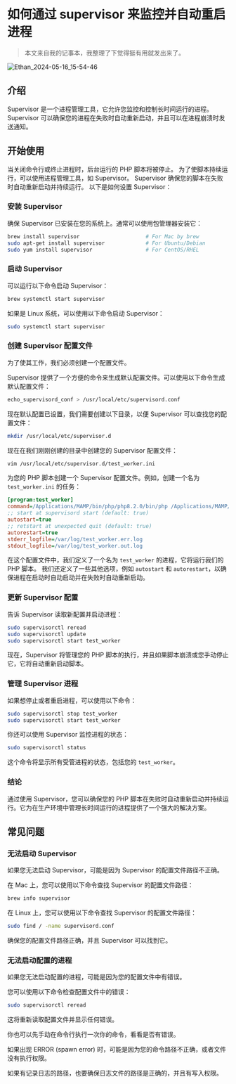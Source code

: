 # 如何通过 supervisor 来监控并自动重启进程

> 本文来自我的记事本，我整理了下觉得挺有用就发出来了。

![Ethan_2024-05-16_15-54-46](https://pic.shejibiji.com/i/2024/05/16/6645bbf5b4f74.jpg)

## 介绍

Supervisor 是一个进程管理工具，它允许您监控和控制长时间运行的进程。
Supervisor 可以确保您的进程在失败时自动重新启动，并且可以在进程崩溃时发送通知。

## 开始使用

当关闭命令行或终止进程时，后台运行的 PHP 脚本将被停止。
为了使脚本持续运行，可以使用进程管理工具，如 Supervisor。
Supervisor 确保您的脚本在失败时自动重新启动并持续运行。
以下是如何设置 Supervisor：

### 安装 Supervisor

确保 Supervisor 已安装在您的系统上。通常可以使用包管理器安装它：

```bash
brew install supervisor 					# For Mac by brew
sudo apt-get install supervisor             # For Ubuntu/Debian
sudo yum install supervisor                 # For CentOS/RHEL
```

### 启动 Supervisor

可以运行以下命令启动 Supervisor：

```bash
brew systemctl start supervisor
```

如果是 Linux 系统，可以使用以下命令启动 Supervisor：

```bash
sudo systemctl start supervisor
```

### 创建 Supervisor 配置文件

为了使其工作，我们必须创建一个配置文件。

Supervisor 提供了一个方便的命令来生成默认配置文件。可以使用以下命令生成默认配置文件：

```bash
echo_supervisord_conf > /usr/local/etc/supervisord.conf
```

现在默认配置已设置，我们需要创建以下目录，以便 Supervisor 可以查找您的配置文件：

```bash
mkdir /usr/local/etc/supervisor.d
```

现在在我们刚刚创建的目录中创建您的 Supervisor 配置文件：

```bash
vim /usr/local/etc/supervisor.d/test_worker.ini
```

为您的 PHP 脚本创建一个 Supervisor 配置文件。例如，创建一个名为 `test_worker.ini` 的任务：

```ini
[program:test_worker]
command=/Applications/MAMP/bin/php/php8.2.0/bin/php /Applications/MAMP/htdocs/zai/vcseem_ma/workers/worker_test.php
;; start at supervisord start (default: true)
autostart=true
;; retstart at unexpected quit (default: true)
autorestart=true
stderr_logfile=/var/log/test_worker.err.log
stdout_logfile=/var/log/test_worker.out.log
```

在这个配置文件中，我们定义了一个名为 `test_worker` 的进程，它将运行我们的 PHP 脚本。
我们还定义了一些其他选项，例如 `autostart` 和 `autorestart`，以确保进程在启动时自动启动并在失败时自动重新启动。

### 更新 Supervisor 配置

告诉 Supervisor 读取新配置并启动进程：

```bash
sudo supervisorctl reread
sudo supervisorctl update
sudo supervisorctl start test_worker
```

现在，Supervisor 将管理您的 PHP 脚本的执行，并且如果脚本崩溃或您手动停止它，它将自动重新启动脚本。

### 管理 Supervisor 进程

如果想停止或者重启进程，可以使用以下命令：

```bash
sudo supervisorctl stop test_worker
sudo supervisorctl start test_worker
```

你还可以使用 Supervisor 监控进程的状态：

```bash
sudo supervisorctl status
```

这个命令将显示所有受管进程的状态，包括您的 `test_worker`。

### 结论

通过使用 Supervisor，您可以确保您的 PHP 脚本在失败时自动重新启动并持续运行。它为在生产环境中管理长时间运行的进程提供了一个强大的解决方案。

## 常见问题

### 无法启动 Supervisor

如果您无法启动 Supervisor，可能是因为 Supervisor 的配置文件路径不正确。

在 Mac 上，您可以使用以下命令查找 Supervisor 的配置文件路径：

```bash
brew info supervisor
```

在 Linux 上，您可以使用以下命令查找 Supervisor 的配置文件路径：

```bash
sudo find / -name supervisord.conf
```

确保您的配置文件路径正确，并且 Supervisor 可以找到它。

### 无法启动配置的进程

如果您无法启动配置的进程，可能是因为您的配置文件中有错误。

您可以使用以下命令检查配置文件中的错误：

```bash
sudo supervisorctl reread
```

这将重新读取配置文件并显示任何错误。

你也可以先手动在命令行执行一次你的命令，看看是否有错误。

如果出现 ERROR (spawn error) 时，可能是因为您的命令路径不正确，或者文件没有执行权限。

如果有记录日志的路径，也要确保日志文件的路径是正确的，并且有写入权限。
